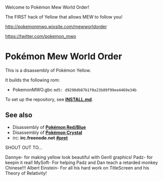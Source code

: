
Welcome to Pokémon Mew World Order! 

The FIRST hack of Yellow that allows MEW to follow you! 

http://pokemonmwo.wixsite.com/mewworldorder

https://twitter.com/pokemon_mwo


# Pokémon Mew World Order

This is a disassembly of Pokémon Yellow.

It builds the following rom:

* PokemonMWO.gbc  `md5: d9290db87b1f0a23b89f99ee4469e34b`

To set up the repository, see [**INSTALL.md**](INSTALL.md).


## See also

* Disassembly of [**Pokémon Red/Blue**][pokered]
* Disassembly of [**Pokémon Crystal**][pokecrystal]
* irc: **irc.freenode.net** [**#pret**][irc]

[pokered]: https://github.com/iimarckus/pokered
[pokecrystal]: https://github.com/kanzure/pokecrystal
[irc]: https://kiwiirc.com/client/irc.freenode.net/?#pret

SHOUT OUT TO...

Dannye- for making yellow look beautiful with GenII graphics!
Padz- for keepin it real!
MySoft- For helping Padz and Dan teach a retarded monkey Chinese!!!
Albert Einstein- For all his hard work on TitleScreen and his Theory of Relativity!